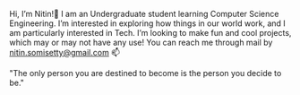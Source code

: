 Hi, I’m Nitin!👋
I am an Undergraduate student learning Computer Science Engineering.
I’m interested in exploring how things in our world work, and I am particularly interested in Tech.
I’m looking to make fun and cool projects, which may or may not have any use!
You can reach me through mail by nitin.somisetty@gmail.com 📫

"The only person you are destined to become is the person you decide to be."
